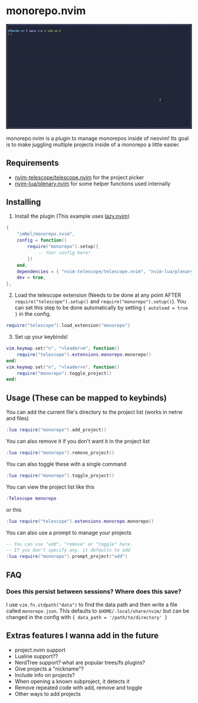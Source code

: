 # monorepo.nvim
![monorepo.nvim demo video. Shows opening a new monorepo and changing scopes using the plugin](demo.gif)

monorepo.nvim is a plugin to manage monorepos inside of neovim! 
Its goal is to make juggling multiple projects inside of a monorepo a little easier.

## Requirements
- [nvim-telescope/telescope.nvim](https://github.com/nvim-telescope/telescope.nvim) for the project picker
- [nvim-lua/plenary.nvim](https://github.com/nvim-lua/plenary.nvim) for some helper functions used internally

## Installing

1. Install the plugin (This example uses [lazy.nvim](https://github.com/folke/lazy.nvim))
```lua
{
    "imNel/monorepo.nvim",
    config = function()
        require("monorepo").setup({
            -- Your config here!
        })
    end,
    dependencies = { "nvim-telescope/telescope.nvim", "nvim-lua/plenary.nvim"},
    dev = true,
},
```

2. Load the telescope extension (Needs to be done at any point AFTER `require("telescope").setup()` and `require("monorepo").setup()`).
You can set this step to be done automatically by setting `{ autoload = true }` in the config.
```lua
require("telescope").load_extension("monorepo")
```

3. Set up your keybinds! 
```lua
vim.keymap.set("n", "<leader>m", function()
	require("telescope").extensions.monorepo.monorepo()
end)
vim.keymap.set("n", "<leader>n", function()
	require("monorepo").toggle_project()
end)
```

## Usage (These can be mapped to keybinds)

You can add the current file's directory to the project list (works in netrw and files)
```lua
:lua require("monorepo").add_project()
```

You can also remove it if you don't want it in the project list
```lua
:lua require("monorepo").remove_project()
```

You can also toggle these with a single command
```lua
:lua require("monorepo").toggle_project()
```

You can view the project list like this
```lua
:Telescope monorepo
```
or this
```lua
:lua require("telescope").extensions.monorepo.monorepo()
```

You can also use a prompt to manage your projects
```lua
-- You can use "add", "remove" or "toggle" here.
-- If you don't specify any, it defaults to add
:lua require("monorepo").prompt_project("add")
```

## FAQ
### Does this persist between sessions? Where does this save?
I use `vim.fn.stdpath("data")` to find the data path and then write a file called `monorepo.json`.
This defaults to `$HOME/.local/share/nvim/` but can be changed in the config with `{ data_path = '/path/to/directory' }`

## Extras features I wanna add in the future
- project.nvim support
- Lualine support??
- NerdTree support? what are popular trees/fs plugins?
- Give projects a "nickname"?
- Include info on projects?
- When opening a known subproject, it detects it
- Remove repeated code with add, remove and toggle
- Other ways to add projects
